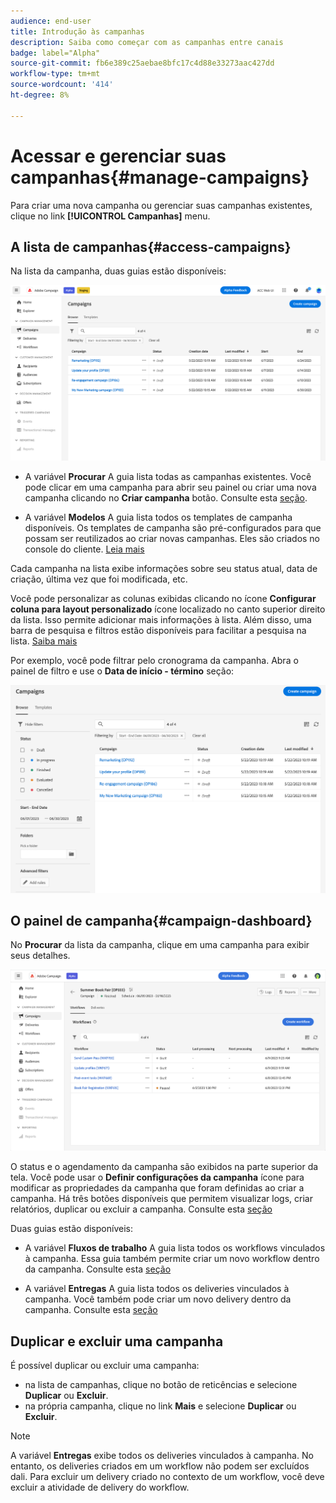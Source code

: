 ```yaml
---
audience: end-user
title: Introdução às campanhas
description: Saiba como começar com as campanhas entre canais
badge: label="Alpha"
source-git-commit: fb6e389c25aebae8bfc17c4d88e33273aac427dd
workflow-type: tm+mt
source-wordcount: '414'
ht-degree: 8%

---
```



# Acessar e gerenciar suas campanhas{#manage-campaigns}

Para criar uma nova campanha ou gerenciar suas campanhas existentes, clique no link **[!UICONTROL Campanhas]** menu.

## A lista de campanhas{#access-campaigns}

Na lista da campanha, duas guias estão disponíveis:

![Lista de campanhas](assets/campaign-list.png)

* A variável **Procurar** A guia lista todas as campanhas existentes. Você pode clicar em uma campanha para abrir seu painel ou criar uma nova campanha clicando no **Criar campanha** botão. Consulte esta [seção](create-campaigns.md#create-campaigns).

* A variável **Modelos** A guia lista todos os templates de campanha disponíveis. Os templates de campanha são pré-configurados para que possam ser reutilizados ao criar novas campanhas. Eles são criados no console do cliente. [Leia mais](https://experienceleague.adobe.com/docs/campaign/automation/campaign-orchestration/marketing-campaign-templates.html?lang=pt-BR)

Cada campanha na lista exibe informações sobre seu status atual, data de criação, última vez que foi modificada, etc.

Você pode personalizar as colunas exibidas clicando no ícone **Configurar coluna para layout personalizado** ícone localizado no canto superior direito da lista. Isso permite adicionar mais informações à lista. Além disso, uma barra de pesquisa e filtros estão disponíveis para facilitar a pesquisa na lista. [Saiba mais](../get-started/user-interface.md#list-screens)

Por exemplo, você pode filtrar pelo cronograma da campanha. Abra o painel de filtro e use o **Data de início - término** seção:

![Filtro de campanha](assets/campaign-filter-on-dates.png)

## O painel de campanha{#campaign-dashboard}

No **Procurar** da lista da campanha, clique em uma campanha para exibir seus detalhes.

![Painel de campanha](assets/campaign-dashboard.png)

O status e o agendamento da campanha são exibidos na parte superior da tela. Você pode usar o **Definir configurações da campanha** ícone para modificar as propriedades da campanha que foram definidas ao criar a campanha. Há três botões disponíveis que permitem visualizar logs, criar relatórios, duplicar ou excluir a campanha. Consulte esta [seção](create-campaigns.md#create-campaigns)

Duas guias estão disponíveis:

* A variável **Fluxos de trabalho** A guia lista todos os workflows vinculados à campanha. Essa guia também permite criar um novo workflow dentro da campanha. Consulte esta [seção](create-campaigns.md#create-campaigns)

* A variável **Entregas** A guia lista todos os deliveries vinculados à campanha. Você também pode criar um novo delivery dentro da campanha. Consulte esta [seção](create-campaigns.md#create-campaigns)

## Duplicar e excluir uma campanha

É possível duplicar ou excluir uma campanha:

* na lista de campanhas, clique no botão de reticências e selecione **Duplicar** ou **Excluir**.
* na própria campanha, clique no link **Mais** e selecione **Duplicar** ou **Excluir**.

>[!NOTE]
>
>A variável **Entregas** exibe todos os deliveries vinculados à campanha. No entanto, os deliveries criados em um workflow não podem ser excluídos dali. Para excluir um delivery criado no contexto de um workflow, você deve excluir a atividade de delivery do workflow.
